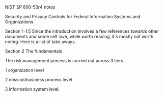 NIST SP 800-53r4 notes

Security and Privacy Controls for Federal Information Systems and Organizations

Section 1-1.5  Since the introduction involves a few references towards other documents and some self love, while worth reading, it's mostly not worth noting. Here is a list of take aways.

Section 2 The fundamentals

The risk management process is carried out across 3 tiers.

1 organization level

2 mission/business process level

3 information system level.


